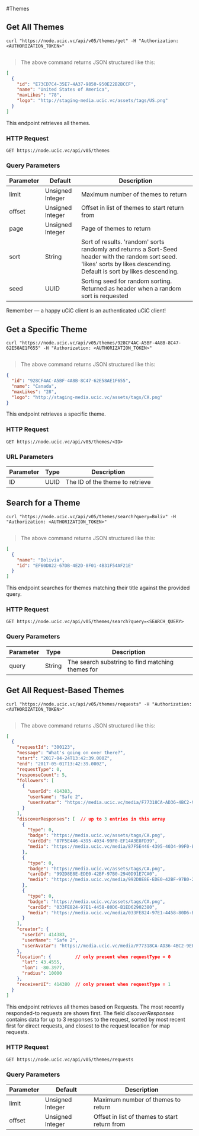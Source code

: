 #Themes 

## Get All Themes 

```shell
curl "https://node.ucic.vc/api/v05/themes/get" -H "Authorization: <AUTHORIZATION_TOKEN>"
```

```javascript

```

> The above command returns JSON structured like this:

```json
[
  {
    "id": "E73CD7C4-35E7-4A37-9850-950E22B2BCCF",
    "name": "United States of America",
    "maxLikes": "78",
    "logo": "http://staging-media.ucic.vc/assets/tags/US.png"
  }
]
```

This endpoint retrieves all themes.

### HTTP Request

`GET https://node.ucic.vc/api/v05/themes`

### Query Parameters

| Parameter | Default          | Description                              |
| --------- | ---------------- | ---------------------------------------- |
| limit     | Unsigned Integer | Maximum number of themes to return       |
| offset    | Unsigned Integer | Offset in list of themes to start return from |
| page      | Unsigned Integer | Page of themes to return                 |
| sort      | String           | Sort of results.  'random' sorts randomly and returns a Sort-Seed header with the random sort seed.  'likes' sorts by likes descending.  Default is sort by likes descending. |
| seed      | UUID             | Sorting seed for random sorting.  Returned as header when a random sort is requested |

<aside class="success">
Remember — a happy uCiC client is an authenticated uCiC client!
</aside>

## Get a Specific Theme 

```shell
curl "https://node.ucic.vc/api/v05/themes/928CF4AC-A5BF-4A8B-8C47-62E58AE1F655" -H "Authorization: <AUTHORIZATION_TOKEN>"
```

```javascript

```

> The above command returns JSON structured like this:

```json
{
  "id": "928CF4AC-A5BF-4A8B-8C47-62E58AE1F655",
  "name": "Canada",
  "maxLikes": "28",
  "logo": "http://staging-media.ucic.vc/assets/tags/CA.png"
}
```

This endpoint retrieves a specific theme.

### HTTP Request

`GET https://node.ucic.vc/api/v05/themes/<ID>`

### URL Parameters

| Parameter | Type | Description                     |
| --------- | ---- | ------------------------------- |
| ID        | UUID | The ID of the theme to retrieve |

## Search for a Theme 

```shell
curl "https://node.ucic.vc/api/v05/themes/search?query=Boliv" -H "Authorization: <AUTHORIZATION_TOKEN>"
```

```javascript

```

> The above command returns JSON structured like this:

```json
[
  {
    "name": "Bolivia",
    "id": "EF60D822-67DB-4E2D-8F01-4B31F54AF21E"
  }
]
```

This endpoint searches for themes matching their title against the provided query.

### HTTP Request

`GET https://node.ucic.vc/api/v05/themes/search?query=<SEARCH_QUERY>`

### Query Parameters

| Parameter | Type   | Description                              |
| --------- | ------ | ---------------------------------------- |
| query     | String | The search substring to find matching themes for |


## Get All Request-Based Themes

```shell
curl "https://node.ucic.vc/api/v05/themes/requests" -H "Authorization: <AUTHORIZATION_TOKEN>"
```

```javascript

```

> The above command returns JSON structured like this:

```json
[
  {
    "requestId": "300123",
    "message": "What's going on over there?",
    "start": "2017-04-24T13:42:39.000Z",
    "end": "2017-05-01T13:42:39.000Z",
    "requestType": 0,
    "responseCount": 5,
    "followers": [
      {
        "userId": 414383,
        "userName": "Safe 2",
        "userAvatar": "https://media.ucic.vc/media/F77318CA-AD36-4BC2-9EF1-607A76051E3F/thumb.jpg"
      }
    ],
    "discoverResponses": [  // up to 3 entries in this array
      {
        "type": 0,
        "badge": "https://media.ucic.vc/assets/tags/CA.png",
        "cardId": "87F5E446-4395-4034-99F0-EF14A3E8FD39",
        "media": "https://media.ucic.vc/media/87F5E446-4395-4034-99F0-EF14A3E8FD39/thumb.jpg"
      },
      {
        "type": 0,
        "badge": "https://media.ucic.vc/assets/tags/CA.png",
        "cardId": "992D8E8E-EDE0-42BF-97B0-2940D91E7CA0",
        "media": "https://media.ucic.vc/media/992D8E8E-EDE0-42BF-97B0-2940D91E7CA0/thumb.jpg"
      },
      {
        "type": 0,
        "badge": "https://media.ucic.vc/assets/tags/CA.png",
        "cardId": "033FE824-97E1-4458-80D6-B1ED62902380",
        "media": "https://media.ucic.vc/media/033FE824-97E1-4458-80D6-B1ED62902380/thumb.jpg"
      }
    ],
    "creator": {
      "userId": 414383,
      "userName": "Safe 2",
      "userAvatar": "https://media.ucic.vc/media/F77318CA-AD36-4BC2-9EF1-607A76051E3F/thumb.jpg"
    },
    "location": {         // only present when requestType = 0
      "lat": 43.4555,
      "lon": -80.3977,
      "radius": 10000
    },
    "receiverUI": 414380  // only present when requestType = 1
  }
]
```

This endpoint retrieves all themes based on Requests. The most recently responded-to requests are shown first. The field _discoverResponses_ contains data for up to 3 responses to the request, sorted by most recent first for direct requests, and closest to the request location for map requests.

### HTTP Request

`GET https://node.ucic.vc/api/v05/themes/requests`

### Query Parameters

| Parameter | Default          | Description                              |
| --------- | ---------------- | ---------------------------------------- |
| limit     | Unsigned Integer | Maximum number of themes to return       |
| offset    | Unsigned Integer | Offset in list of themes to start return from |